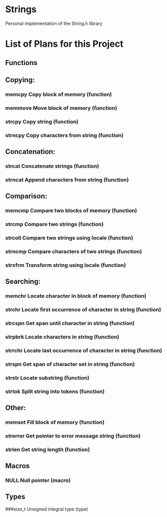 # Strings
Personal implementation of the String.h library

# List of Plans for this Project

## Functions 


## Copying:

### memcpy	Copy block of memory (function)
### memmove	Move block of memory (function)
### strcpy	Copy string (function)
### strncpy	Copy characters from string (function)

## Concatenation:

### strcat	Concatenate strings (function)
### strncat	Append characters from string (function)

## Comparison:

### memcmp	Compare two blocks of memory (function)
### strcmp	Compare two strings (function)
### strcoll	Compare two strings using locale (function)
### strncmp	Compare characters of two strings (function)
### strxfrm	Transform string using locale (function)

## Searching:

### memchr	Locate character in block of memory (function)
### strchr	Locate first occurrence of character in string (function)
### strcspn	Get span until character in string (function)
### strpbrk	Locate characters in string (function)
### strrchr	Locate last occurrence of character in string (function)
### strspn	Get span of character set in string (function)
### strstr	Locate substring (function)
### strtok	Split string into tokens (function)

## Other:

### memset	Fill block of memory (function)
### strerror	Get pointer to error message string (function)
### strlen	Get string length (function)

## Macros

### NULL	Null pointer (macro)

## Types

###size_t	Unsigned integral type (type)
